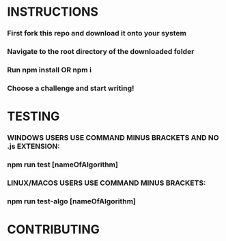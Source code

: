 # INSTRUCTIONS
### First fork this repo and download it onto your system
### Navigate to the root directory of the downloaded folder
### Run npm install OR npm i
### Choose a challenge and start writing!

# TESTING
### WINDOWS USERS USE COMMAND MINUS BRACKETS AND NO .js EXTENSION:
### npm run test [nameOfAlgorithm]

### LINUX/MACOS USERS USE COMMAND MINUS BRACKETS:
### npm run test-algo [nameOfAlgorithm]

# CONTRIBUTING
###
